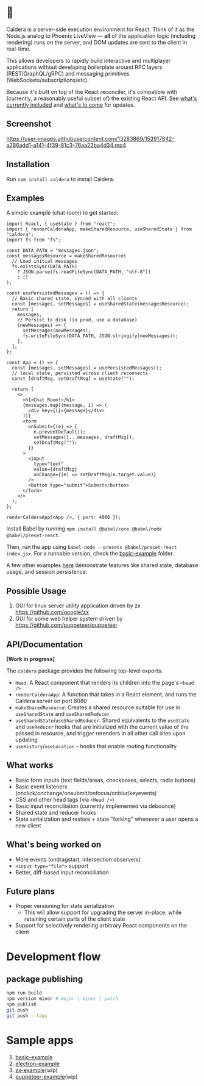 # 🌋

Caldera is a server-side execution environment for React. Think of it as the Node.js analog to Phoenix LiveView — **all** of the application logic (including rendering) runs on the server, and DOM updates are sent to the client in real-time.

This allows developers to rapidly build interactive and multiplayer applications without developing boilerplate around RPC layers (REST/GraphQL/gRPC) and messaging primitives (WebSockets/subscriptions/etc).

Because it's built on top of the React reconciler, it's compatible with (currently, a reasonably useful subset of) the existing React API. See [what's currently included](#what-works) and [what's to come](#whats-being-worked-on) for updates.


## Screenshot

https://user-images.githubusercontent.com/13283869/153917842-a286add1-a141-4f39-81c3-76aa22ba4d34.mp4

## Installation

Run `npm install caldera` to install Caldera.

## Examples

A simple example (chat room) to get started:

```JSX
import React, { useState } from "react";
import { renderCalderaApp, makeSharedResource, useSharedState } from "caldera";
import fs from "fs";

const DATA_PATH = "messages.json";
const messagesResource = makeSharedResource(
  // Load initial messages
  fs.existsSync(DATA_PATH)
    ? JSON.parse(fs.readFileSync(DATA_PATH, "utf-8"))
    : []
);

const usePersistedMessages = () => {
  // Basic shared state, synced with all clients
  const [messages, setMessages] = useSharedState(messagesResource);
  return [
    messages,
    // Persist to disk (in prod, use a database)
    (newMessages) => {
      setMessages(newMessages);
      fs.writeFileSync(DATA_PATH, JSON.stringify(newMessages));
    },
  ];
};

const App = () => {
  const [messages, setMessages] = usePersistedMessages();
  // local state, persisted across client reconnects
  const [draftMsg, setDraftMsg] = useState("");

  return (
    <>
      <h1>Chat Room!</h1>
      {messages.map((message, i) => (
        <div key={i}>{message}</div>
      ))}
      <form
        onSubmit={(e) => {
          e.preventDefault();
          setMessages([...messages, draftMsg]);
          setDraftMsg("");
        }}
      >
        <input
          type="text"
          value={draftMsg}
          onChange={(e) => setDraftMsg(e.target.value)}
        />
        <button type="submit">Submit</button>
      </form>
    </>
  );
};

renderCalderaApp(<App />, { port: 4000 });
```

Install Babel by running `npm install @babel/core @babel/node @babel/preset-react`.

Then, run the app using `babel-node --presets @babel/preset-react index.jsx`. For a runnable version, check the [basic-example](./basic-example) folder.

A few other examples [here](https://github.com/calderajs/caldera-examples) demonstrate features like shared state, database usage, and session persistence.

## Possible Usage

1. GUI for linux server utility application driven by zx https://github.com/google/zx
2. GUI for some web helper system driven by https://github.com/puppeteer/puppeteer

## API/Documentation

**[Work in progress]**

The `caldera` package provides the following top-level exports:

- `Head`: A React component that renders its children into the page's `<head />`
- `renderCalderaApp`: A function that takes in a React element, and runs the Caldera server on port 8080
- `makeSharedResource`: Creates a shared resource suitable for use in `useSharedState` and `useSharedReducer`
- `useSharedState`/`useSharedReducer`: Shared equivalents to the `useState` and `useReducer` hooks that are initialized with the current value of the passed in resource, and trigger rerenders in all other call sites upon updating
- `useHistory`/`useLocation` - hooks that enable routing functionality

## What works <a name="what-works"></a>

- Basic form inputs (text fields/areas, checkboxes, selects, radio buttons)
- Basic event listeners (onclick/onchange/onsubmit/onfocus/onblur/keyevents)
- CSS and other head tags (via `<Head />`)
- Basic input reconciliation (currently implemented via debounce)
- Shared state and reducer hooks
- State serialization and restore + state "forking" whenever a user opens a new client

## What's being worked on <a name="whats-being-worked-on"></a>

- More events (ondragstart, intersection observers)
- `<input type="file">` support
- Better, diff-based input reconciliation

## Future plans

- Proper versioning for state serialization
  - This will allow support for upgrading the server in-place, while retaining certain parts of the client state
- Support for selectively rendering arbitrary React components on the client

# Development flow

## package publishing

```bash
npm run build
npm version minor # major | minor | patch
npm publish
git push
git push --tags
```

# Sample apps

1. [basic-example](./examples/basic-example) 
2. [electron-example](./examples/electron-example)
3. [zx-example](./examples/zx-example)(wip)
4. [puppeteer-example](./examples/puppeteer-example)(wip)
